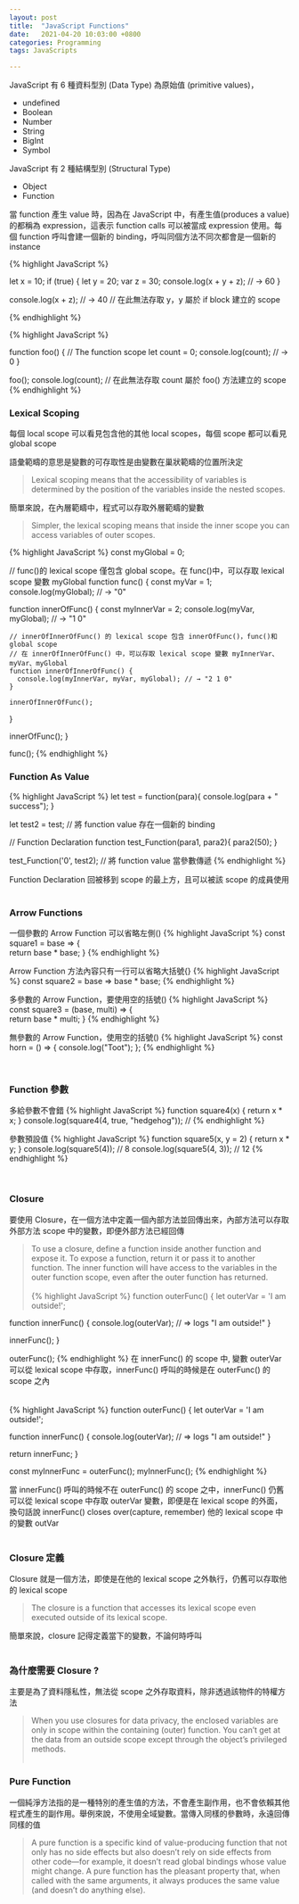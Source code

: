 ```yaml
---
layout: post
title:  "JavaScript Functions"
date:   2021-04-20 10:03:00 +0800
categories: Programming
tags: JavaScripts

---
```


JavaScript 有 6 種資料型別 (Data Type) 為原始值 (primitive values)，
- undefined
- Boolean
- Number
- String
- BigInt
- Symbol

JavaScript 有 2 種結構型別 (Structural Type)
- Object
- Function

當 function 產生 value 時，因為在 JavaScript 中，有產生值(produces a value)的都稱為 expression，這表示 function calls 可以被當成 expression 使用。每個 function 呼叫會建一個新的 binding，呼叫同個方法不同次都會是一個新的 instance
      

{% highlight JavaScript %}

let x = 10;
if (true) {
  let y = 20;
  var z = 30;
  console.log(x + y + z);
  // → 60
}

console.log(x + z); // → 40
// 在此無法存取 y，y 屬於 if block 建立的 scope

{% endhighlight %}

{% highlight JavaScript %}

function foo() {
  // The function scope
  let count = 0;
  console.log(count); // → 0
}

foo();
console.log(count); // 在此無法存取 count 屬於 foo() 方法建立的 scope
{% endhighlight %}
<br/>

### **Lexical Scoping**

每個 local scope 可以看見包含他的其他 local scopes，每個 scope 都可以看見 global scope

語彙範疇的意思是變數的可存取性是由變數在巢狀範疇的位置所決定
> Lexical scoping means that the accessibility of variables is determined by the position of the variables inside the nested scopes. 

簡單來說，在內層範疇中，程式可以存取外層範疇的變數
> Simpler, the lexical scoping means that inside the inner scope you can access variables of outer scopes.

{% highlight JavaScript %}
const myGlobal = 0;

// func()的 lexical scope 僅包含 global scope。在 func()中，可以存取 lexical scope 變數 myGlobal
function func() {
  const myVar = 1;
  console.log(myGlobal); // → "0"
    
  function innerOfFunc() {
    const myInnerVar = 2;
    console.log(myVar, myGlobal); // → "1 0"
    
    // innerOfInnerOfFunc() 的 lexical scope 包含 innerOfFunc()，func()和 global scope
    // 在 innerOfInnerOfFunc() 中，可以存取 lexical scope 變數 myInnerVar、myVar、myGlobal
    function innerOfInnerOfFunc() {
      console.log(myInnerVar, myVar, myGlobal); // → "2 1 0"
    }

    innerOfInnerOfFunc();
  }

  innerOfFunc();
}

func();
{% endhighlight %}
<br/>   

### **Function As Value**

{% highlight JavaScript %}
let test = function(para){
  console.log(para + " success");
}

let test2 = test; // 將 function value 存在一個新的 binding 

// Function Declaration
function test_Function(para1, para2){
  para2(50);
}

test_Function('0', test2); // 將 function value 當參數傳遞 
{% endhighlight %}

Function Declaration 回被移到 scope 的最上方，且可以被該 scope 的成員使用
<br><br/>

### **Arrow Functions**

一個參數的 Arrow Function 可以省略左側()
{% highlight JavaScript %}
const square1 = base => {  
  return base * base;
} 
{% endhighlight %}

Arrow Function 方法內容只有一行可以省略大括號{}
{% highlight JavaScript %}
const square2 = base =>  base * base;
{% endhighlight %}

多參數的 Arrow Function，要使用空的括號()
{% highlight JavaScript %}
const square3 = (base, multi) => {  
  return base * multi;
}
{% endhighlight %}

無參數的 Arrow Function，使用空的括號()
{% highlight JavaScript %}
const horn = () => {
  console.log("Toot");
}; 
{% endhighlight %}

<br/>   

### **Function 參數**

多給參數不會錯
{% highlight JavaScript %}
function square4(x) { return x * x; }
console.log(square4(4, true, "hedgehog")); // 
{% endhighlight %}

參數預設值
{% highlight JavaScript %}
function square5(x, y = 2) { return x * y; }
console.log(square5(4));  // 8
console.log(square5(4, 3)); // 12
{% endhighlight %}

<br/>   

### **Closure**

要使用 Closure，在一個方法中定義一個內部方法並回傳出來，內部方法可以存取外部方法 scope 中的變數，即便外部方法已經回傳
> To use a closure, define a function inside another function and expose it. To expose a function, return it or pass it to another function. The inner function will have access to the variables in the outer function scope, even after the outer function has returned. 
<br><br/>
{% highlight JavaScript %}
function outerFunc() {
  let outerVar = 'I am outside!';

  function innerFunc() {
    console.log(outerVar); // => logs "I am outside!"
  }

  innerFunc();
}

outerFunc();
{% endhighlight %}
在 innerFunc() 的 scope 中, 變數 outerVar 可以從 lexical scope 中存取，innerFunc() 呼叫的時候是在 outerFunc() 的 scope 之內  
<br><br/>
{% highlight JavaScript %}
function outerFunc() {
  let outerVar = 'I am outside!';

  function innerFunc() {
    console.log(outerVar); // => logs "I am outside!"
  }

  return innerFunc;
}

const myInnerFunc = outerFunc();
myInnerFunc();
{% endhighlight %}

當 innerFunc() 呼叫的時候不在 outerFunc() 的 scope 之中，innerFunc() 仍舊可以從 lexical scope 中存取 outerVar 變數，即便是在 lexical scope 的外面，換句話說 innerFunc() closes over(capture, remember) 他的 lexical scope 中的變數 outVar
<br><br/>
### **Closure 定義**

Closure 就是一個方法，即使是在他的 lexical scope 之外執行，仍舊可以存取他的 lexical scope
> The closure is a function that accesses its lexical scope even executed outside of its lexical scope.

簡單來說，closure 記得定義當下的變數，不論何時呼叫
<br><br/>
### **為什麼需要 Closure ?**
主要是為了資料隱私性，無法從 scope 之外存取資料，除非透過該物件的特權方法
> When you use closures for data privacy, the enclosed variables are only in scope within the containing (outer) function. You can’t get at the data from an outside scope except through the object’s privileged methods.
<br><br/>
### **Pure Function**

一個純淨方法指的是一種特別的產生值的方法，不會產生副作用，也不會依賴其他程式產生的副作用。舉例來說，不使用全域變數。當傳入同樣的參數時，永遠回傳同樣的值
>A pure function is a specific kind of value-producing function that not only has no side effects but also doesn’t rely on side effects from other code—for example, it doesn’t read global bindings whose value might change. A pure function has the pleasant property that, when called with the same arguments, it always produces the same value (and doesn’t do anything else).


